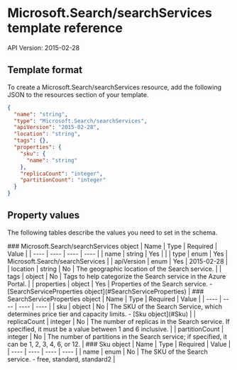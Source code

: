 # Microsoft.Search/searchServices template reference
API Version: 2015-02-28
## Template format

To create a Microsoft.Search/searchServices resource, add the following JSON to the resources section of your template.

```json
{
  "name": "string",
  "type": "Microsoft.Search/searchServices",
  "apiVersion": "2015-02-28",
  "location": "string",
  "tags": {},
  "properties": {
    "sku": {
      "name": "string"
    },
    "replicaCount": "integer",
    "partitionCount": "integer"
  }
}
```
## Property values

The following tables describe the values you need to set in the schema.

<a id="Microsoft.Search/searchServices" />
### Microsoft.Search/searchServices object
|  Name | Type | Required | Value |
|  ---- | ---- | ---- | ---- |
|  name | string | Yes |  |
|  type | enum | Yes | Microsoft.Search/searchServices |
|  apiVersion | enum | Yes | 2015-02-28 |
|  location | string | No | The geographic location of the Search service. |
|  tags | object | No | Tags to help categorize the Search service in the Azure Portal. |
|  properties | object | Yes | Properties of the Search service. - [SearchServiceProperties object](#SearchServiceProperties) |


<a id="SearchServiceProperties" />
### SearchServiceProperties object
|  Name | Type | Required | Value |
|  ---- | ---- | ---- | ---- |
|  sku | object | No | The SKU of the Search Service, which determines price tier and capacity limits. - [Sku object](#Sku) |
|  replicaCount | integer | No | The number of replicas in the Search service. If specified, it must be a value between 1 and 6 inclusive. |
|  partitionCount | integer | No | The number of partitions in the Search service; if specified, it can be 1, 2, 3, 4, 6, or 12. |


<a id="Sku" />
### Sku object
|  Name | Type | Required | Value |
|  ---- | ---- | ---- | ---- |
|  name | enum | No | The SKU of the Search service. - free, standard, standard2 |

